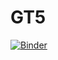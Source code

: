 # GT5
[![Binder](https://mybinder.org/badge_logo.svg)](https://mybinder.org/v2/gh/jwassermann/GT5/master)
